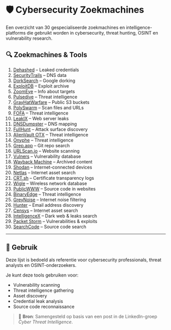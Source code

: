 # 🛡️ Cybersecurity Zoekmachines
Een overzicht van 30 gespecialiseerde zoekmachines en intelligence-platforms die gebruikt worden in cybersecurity, threat hunting, OSINT en vulnerability research.

## 🔍 Zoekmachines & Tools
1. [Dehashed](https://www.dehashed.com) – Leaked credentials  
2. [SecurityTrails](https://securitytrails.com) – DNS data  
3. [DorkSearch](https://dorksearch.com) – Google dorking  
4. [ExploitDB](https://www.exploit-db.com) – Exploit archive  
5. [ZoomEye](https://www.zoomeye.org) – Info about targets  
6. [Pulsedive](https://pulsedive.com) – Threat intelligence  
7. [GrayHatWarfare](https://grayhatwarfare.com) – Public S3 buckets  
8. [PolySwarm](https://polyswarm.io) – Scan files and URLs  
9. [FOFA](https://fofa.info) – Threat intelligence  
10. [LeakIX](https://leakix.net) – Web server leaks  
11. [DNSDumpster](https://dnsdumpster.com) – DNS mapping  
12. [FullHunt](https://fullhunt.io) – Attack surface discovery  
13. [AlienVault OTX](https://otx.alienvault.com) – Threat intelligence  
14. [Onyphe](https://www.onyphe.io) – Threat intelligence  
15. [Grep.app](https://grep.app) – Git repo search  
16. [URLScan.io](https://urlscan.io) – Website scanning  
17. [Vulners](https://vulners.com) – Vulnerability database  
18. [Wayback Machine](https://archive.org/web) – Archived content  
19. [Shodan](https://www.shodan.io) – Internet-connected devices  
20. [Netlas](https://app.netlas.io) – Internet asset search  
21. [CRT.sh](https://crt.sh) – Certificate transparency logs  
22. [Wigle](https://wigle.net) – Wireless network database  
23. [PublicWWW](https://publicwww.com) – Source code in websites  
24. [BinaryEdge](https://www.binaryedge.io) – Threat intelligence  
25. [GreyNoise](https://www.greynoise.io) – Internet noise filtering  
26. [Hunter](https://hunter.io) – Email address discovery  
27. [Censys](https://censys.io) – Internet asset search  
28. [IntelligenceX](https://intelx.io) – Dark web & leaks search  
29. [Packet Storm](https://packetstormsecurity.com) – Vulnerabilities & exploits  
30. [SearchCode](https://searchcode.com) – Source code search  

---
## 📎 Gebruik
Deze lijst is bedoeld als referentie voor cybersecurity professionals, threat analysts en OSINT-onderzoekers. 

Je kunt deze tools gebruiken voor:
- Vulnerability scanning
- Threat intelligence gathering
- Asset discovery
- Credential leak analysis
- Source code reconnaissance

> 📌 **Bron**: 
Samengesteld op basis van een post in de LinkedIn-groep *Cyber Threat Intelligence*.

